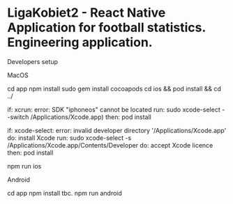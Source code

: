 # LigaKobiet2 - React Native Application for football statistics. Engineering application.
 
Developers setup

MacOS

cd app
npm install
sudo gem install cocoapods
cd ios && pod install && cd ../

if: xcrun: error: SDK "iphoneos" cannot be located
run: sudo xcode-select --switch /Applications/Xcode.app)
then: pod install

if: xcode-select: error: invalid developer directory '/Applications/Xcode.app'
do: install Xcode 
run: sudo xcode-select -s /Applications/Xcode.app/Contents/Developer
do: accept Xcode licence
then: pod install

npm run ios


Android 

cd app
npm install 
 tbc.
npm run android
